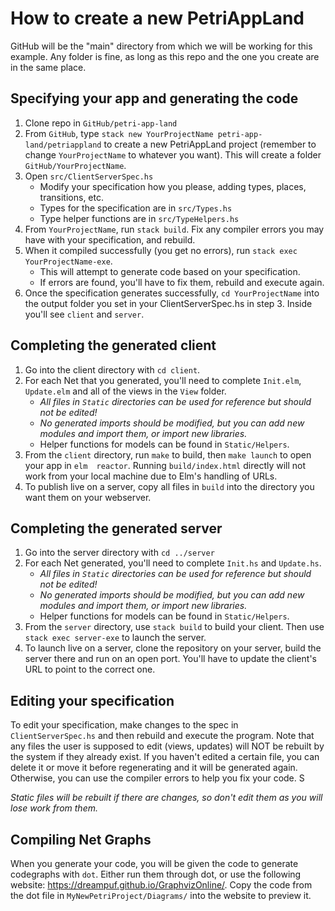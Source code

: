 # How to create a new PetriAppLand

GitHub will be the "main" directory from which we will be working for this example. Any
folder is fine, as long as this repo and the one you create are in the same place.

## Specifying your app and generating the code

1. Clone repo in `GitHub/petri-app-land`
2. From `GitHub`, type `stack new YourProjectName petri-app-land/petriappland`
to create a new PetriAppLand project (remember to change `YourProjectName` to whatever you 
want). This will create a folder `GitHub/YourProjectName`.
3. Open `src/ClientServerSpec.hs`
	- Modify your specification how you please, adding types, places, transitions, etc.
	- Types for the specification are in `src/Types.hs`
	- Type helper functions are in `src/TypeHelpers.hs`
4. From `YourProjectName`, run `stack build`. Fix any compiler errors you may have with your
specification, and rebuild.
5. When it compiled successfully (you get no errors), run `stack exec YourProjectName-exe`.
	- This will attempt to generate code based on your specification.
	- If errors are found, you'll have to fix them, rebuild and execute again.
6. Once the specification generates successfully, `cd YourProjectName` into the output folder 
you set in your ClientServerSpec.hs in step 3. Inside you'll see `client` and `server`.

## Completing the generated client
1. Go into the client directory with `cd client`.
2. For each Net that you generated, you'll need to complete `Init.elm`, `Update.elm` and all of the views
in the `View` folder. 
	- _All files in `Static` directories can be used for reference but should not be edited!_
	- _No generated imports should be modified, but you can add new modules and import them,
or import new libraries._
	- Helper functions for models can be found in `Static/Helpers`.
3. From the `client` directory, run `make` to build, then `make launch` to open your app in `elm 
reactor`. Running `build/index.html` directly will not work from your local machine due to Elm's
handling of URLs.
4. To publish live on a server, copy all files in `build` into the directory you want them on your
webserver.

## Completing the generated server
1. Go into the server directory with `cd ../server`
2. For each Net generated, you'll need to complete `Init.hs` and `Update.hs`.
	- _All files in `Static` directories can be used for reference but should not be edited!_
	- _No generated imports should be modified, but you can add new modules and import them,
or import new libraries._
	- Helper functions for models can be found in `Static/Helpers`.
3. From the `server` directory, use `stack build` to build your client. Then use `stack exec server-exe`
to launch the server.
4. To launch live on a server, clone the repository on your server, build the server there and run on an
open port. You'll have to update the client's URL to point to the correct one.

## Editing your specification
To edit your specification, make changes to the spec in `ClientServerSpec.hs` and then rebuild and execute the program. Note that any files the user is supposed to edit (views, updates) will NOT be rebuilt by the system if they already exist. If you haven't edited a certain file, you can delete it or move it before regenerating and it will be generated again. Otherwise, you can use the compiler errors to help you fix your code. S

_Static files will be rebuilt if there are changes, so don't edit them as you will lose work from them._

## Compiling Net Graphs
When you generate your code, you will be given the code to generate codegraphs with `dot`. Either run them through dot, or use the
following website: https://dreampuf.github.io/GraphvizOnline/. Copy the code from the dot file in `MyNewPetriProject/Diagrams/` into 
the website to preview it.
